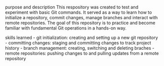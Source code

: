 purpose and description
This respository was created to test and experiment with basic Git commands. It served as a way to learn how to initialize a repository, commit changes, manage branches and interact with remote repositories. The goal of this repository is to practice and become familiar with fundamental Git operations in a hands-on way.

skills learned
    - git initialization: creating and setting up a new git repository
    - committing changes: staging and committing changes to track project history
    - branch management: creating, switching and deleting braches
    - remote repositories: pushing changes to and pulling updates from a remote repository

